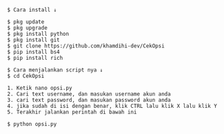     $ Cara install ↓

    $ pkg update
    $ pkg upgrade
    $ pkg install python
    $ pkg install git
    $ git clone https://github.com/khamdihi-dev/CekOpsi
    $ pip install bs4
    $ pip install rich

    $ Cara menjalankan script nya ↓
    $ cd CekOpsi

    1. Ketik nano opsi.py
    2. Cari text username, dan masukan username akun anda
    3. cari text password, dan masukan password akun anda
    4. jika sudah di isi dengan benar, klik CTRL lalu klik X lalu klik Y
    5. Terakhir jalankan perintah di bawah ini

    $ python opsi.py

